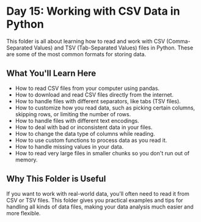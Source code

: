 # Day 15: Working with CSV Data in Python

This folder is all about learning how to read and work with CSV (Comma-Separated Values) and TSV (Tab-Separated Values) files in Python. These are some of the most common formats for storing data.

## What You'll Learn Here

- How to read CSV files from your computer using pandas.
- How to download and read CSV files directly from the internet.
- How to handle files with different separators, like tabs (TSV files).
- How to customize how you read data, such as picking certain columns, skipping rows, or limiting the number of rows.
- How to handle files with different text encodings.
- How to deal with bad or inconsistent data in your files.
- How to change the data type of columns while reading.
- How to use custom functions to process data as you read it.
- How to handle missing values in your data.
- How to read very large files in smaller chunks so you don't run out of memory.

## Why This Folder is Useful

If you want to work with real-world data, you'll often need to read it from CSV or TSV files. This folder gives you practical examples and tips for handling all kinds of data files, making your data analysis much easier and more flexible. 